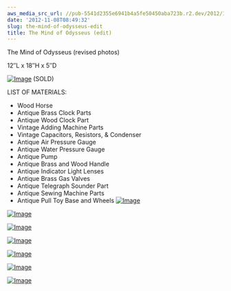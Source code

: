 ```yaml
---
aws_media_src_url: //pub-5541d2355e6941b4a5fe50450aba723b.r2.dev/2012/11/odysseus-head.jpg
date: '2012-11-08T08:49:32'
slug: the-mind-of-odysseus-edit
title: The Mind of Odysseus (edit)
---
```


 The Mind of Odysseus (revised photos)

 12″L x 18″H x 5″D

 [![Image](//pub-5541d2355e6941b4a5fe50450aba723b.r2.dev/2012/11/odysseus-head.jpg?w=487)](//pub-5541d2355e6941b4a5fe50450aba723b.r2.dev/2012/11/odysseus-head.jpg) (SOLD)

 LIST OF MATERIALS:

  * Wood Horse
 * Antique Brass Clock Parts
 * Antique Wood Clock Part
 * Vintage Adding Machine Parts
 * Vintage Capacitors, Resistors, & Condenser
 * Antique Air Pressure Gauge
 * Antique Water Pressure Gauge
 * Antique Pump
 * Antique Brass and Wood Handle
 * Antique Indicator Light Lenses
 * Antique Brass Gas Valves
 * Antique Telegraph Sounder Part
 * Antique Sewing Machine Parts
 * Antique Pull Toy Base and Wheels
  [![Image](//pub-5541d2355e6941b4a5fe50450aba723b.r2.dev/2012/11/odysseus-angle.jpg?w=487)](//pub-5541d2355e6941b4a5fe50450aba723b.r2.dev/2012/11/odysseus-angle.jpg)

 [![Image](//pub-5541d2355e6941b4a5fe50450aba723b.r2.dev/2012/11/odysseus-angle2.jpg?w=487)](//pub-5541d2355e6941b4a5fe50450aba723b.r2.dev/2012/11/odysseus-angle2.jpg)

 [![Image](//pub-5541d2355e6941b4a5fe50450aba723b.r2.dev/2012/11/odysseus-base.jpg?w=487)](//pub-5541d2355e6941b4a5fe50450aba723b.r2.dev/2012/11/odysseus-base.jpg)

 [![Image](//pub-5541d2355e6941b4a5fe50450aba723b.r2.dev/2012/11/odysseus-head-close.jpg?w=487)](//pub-5541d2355e6941b4a5fe50450aba723b.r2.dev/2012/11/odysseus-head-close.jpg)

 [![Image](//pub-5541d2355e6941b4a5fe50450aba723b.r2.dev/2012/11/odysseus-lower.jpg?w=487)](//pub-5541d2355e6941b4a5fe50450aba723b.r2.dev/2012/11/odysseus-lower.jpg)

 [![Image](//pub-5541d2355e6941b4a5fe50450aba723b.r2.dev/2012/11/odysseus.jpg?w=487)](//pub-5541d2355e6941b4a5fe50450aba723b.r2.dev/2012/11/odysseus.jpg)

 [![Image](//pub-5541d2355e6941b4a5fe50450aba723b.r2.dev/2012/11/odysseus-back.jpg?w=487)](//pub-5541d2355e6941b4a5fe50450aba723b.r2.dev/2012/11/odysseus-back.jpg)